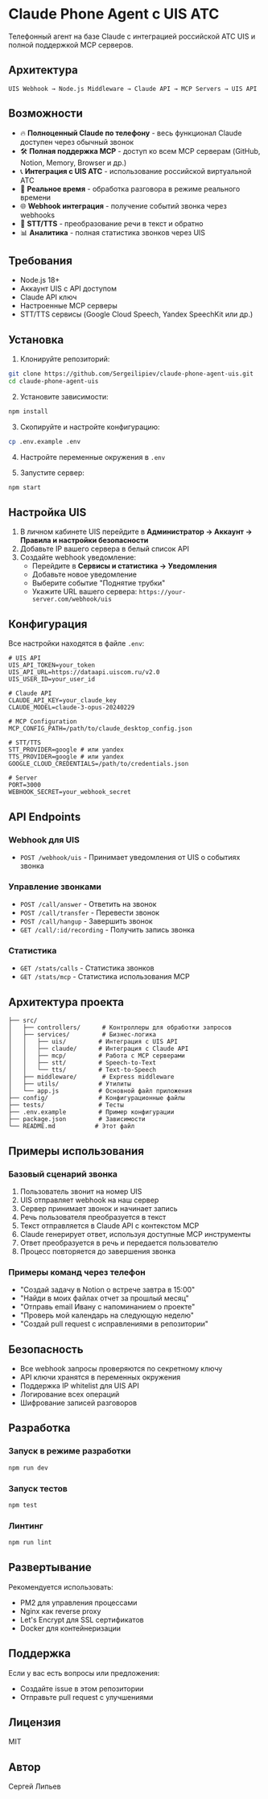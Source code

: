 # Claude Phone Agent с UIS АТС

Телефонный агент на базе Claude с интеграцией российской АТС UIS и полной поддержкой MCP серверов.

## Архитектура

```
UIS Webhook → Node.js Middleware → Claude API → MCP Servers → UIS API
```

## Возможности

- 🔥 **Полноценный Claude по телефону** - весь функционал Claude доступен через обычный звонок
- 🛠 **Полная поддержка MCP** - доступ ко всем MCP серверам (GitHub, Notion, Memory, Browser и др.)
- 📞 **Интеграция с UIS АТС** - использование российской виртуальной АТС
- 🎯 **Реальное время** - обработка разговора в режиме реального времени
- 🌐 **Webhook интеграция** - получение событий звонка через webhooks
- 🎤 **STT/TTS** - преобразование речи в текст и обратно
- 📊 **Аналитика** - полная статистика звонков через UIS

## Требования

- Node.js 18+
- Аккаунт UIS с API доступом
- Claude API ключ
- Настроенные MCP серверы
- STT/TTS сервисы (Google Cloud Speech, Yandex SpeechKit или др.)

## Установка

1. Клонируйте репозиторий:
```bash
git clone https://github.com/Sergeilipiev/claude-phone-agent-uis.git
cd claude-phone-agent-uis
```

2. Установите зависимости:
```bash
npm install
```

3. Скопируйте и настройте конфигурацию:
```bash
cp .env.example .env
```

4. Настройте переменные окружения в `.env`

5. Запустите сервер:
```bash
npm start
```

## Настройка UIS

1. В личном кабинете UIS перейдите в **Администратор → Аккаунт → Правила и настройки безопасности**
2. Добавьте IP вашего сервера в белый список API
3. Создайте webhook уведомление:
   - Перейдите в **Сервисы и статистика → Уведомления**
   - Добавьте новое уведомление
   - Выберите событие "Поднятие трубки"
   - Укажите URL вашего сервера: `https://your-server.com/webhook/uis`

## Конфигурация

Все настройки находятся в файле `.env`:

```env
# UIS API
UIS_API_TOKEN=your_token
UIS_API_URL=https://dataapi.uiscom.ru/v2.0
UIS_USER_ID=your_user_id

# Claude API
CLAUDE_API_KEY=your_claude_key
CLAUDE_MODEL=claude-3-opus-20240229

# MCP Configuration
MCP_CONFIG_PATH=/path/to/claude_desktop_config.json

# STT/TTS
STT_PROVIDER=google # или yandex
TTS_PROVIDER=google # или yandex
GOOGLE_CLOUD_CREDENTIALS=/path/to/credentials.json

# Server
PORT=3000
WEBHOOK_SECRET=your_webhook_secret
```

## API Endpoints

### Webhook для UIS
- `POST /webhook/uis` - Принимает уведомления от UIS о событиях звонка

### Управление звонками
- `POST /call/answer` - Ответить на звонок
- `POST /call/transfer` - Перевести звонок
- `POST /call/hangup` - Завершить звонок
- `GET /call/:id/recording` - Получить запись звонка

### Статистика
- `GET /stats/calls` - Статистика звонков
- `GET /stats/mcp` - Статистика использования MCP

## Архитектура проекта

```
├── src/
│   ├── controllers/      # Контроллеры для обработки запросов
│   ├── services/         # Бизнес-логика
│   │   ├── uis/         # Интеграция с UIS API
│   │   ├── claude/      # Интеграция с Claude API
│   │   ├── mcp/         # Работа с MCP серверами
│   │   ├── stt/         # Speech-to-Text
│   │   └── tts/         # Text-to-Speech
│   ├── middleware/       # Express middleware
│   ├── utils/           # Утилиты
│   └── app.js           # Основной файл приложения
├── config/              # Конфигурационные файлы
├── tests/               # Тесты
├── .env.example         # Пример конфигурации
├── package.json         # Зависимости
└── README.md           # Этот файл
```

## Примеры использования

### Базовый сценарий звонка

1. Пользователь звонит на номер UIS
2. UIS отправляет webhook на наш сервер
3. Сервер принимает звонок и начинает запись
4. Речь пользователя преобразуется в текст
5. Текст отправляется в Claude API с контекстом MCP
6. Claude генерирует ответ, используя доступные MCP инструменты
7. Ответ преобразуется в речь и передается пользователю
8. Процесс повторяется до завершения звонка

### Примеры команд через телефон

- "Создай задачу в Notion о встрече завтра в 15:00"
- "Найди в моих файлах отчет за прошлый месяц"
- "Отправь email Ивану с напоминанием о проекте"
- "Проверь мой календарь на следующую неделю"
- "Создай pull request с исправлениями в репозитории"

## Безопасность

- Все webhook запросы проверяются по секретному ключу
- API ключи хранятся в переменных окружения
- Поддержка IP whitelist для UIS API
- Логирование всех операций
- Шифрование записей разговоров

## Разработка

### Запуск в режиме разработки
```bash
npm run dev
```

### Запуск тестов
```bash
npm test
```

### Линтинг
```bash
npm run lint
```

## Развертывание

Рекомендуется использовать:
- PM2 для управления процессами
- Nginx как reverse proxy
- Let's Encrypt для SSL сертификатов
- Docker для контейнеризации

## Поддержка

Если у вас есть вопросы или предложения:
- Создайте issue в этом репозитории
- Отправьте pull request с улучшениями

## Лицензия

MIT

## Автор

Сергей Липьев
